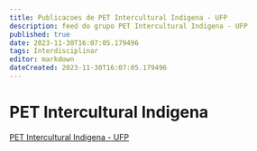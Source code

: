 ```yaml
---
title: Publicacoes de PET Intercultural Indigena - UFP
description: feed do grupo PET Intercultural Indigena - UFP
published: true
date: 2023-11-30T16:07:05.179496
tags: Interdisciplinar
editor: markdown
dateCreated: 2023-11-30T16:07:05.179496
---
```


# PET Intercultural Indigena
[PET Intercultural Indigena - UFP](/grupo/124PETInterculturalIndigenaUFP.md)